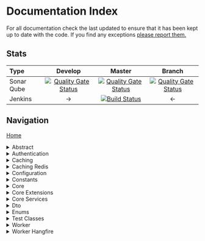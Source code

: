 # Documentation Index

For all documentation check the last updated to ensure that it has been kept up to date with the code. If you find any exceptions [please report them.](https://github.com/mrlunchbox777/StandardDot/issues/new)

## Stats

| Type | Develop | Master | Branch |
| :--- | :---: | :---: | :---: |
| Sonar Qube | [![Quality Gate Status](http://ec2-52-41-240-180.us-west-2.compute.amazonaws.com/api/project_badges/measure?project=StandardDot%3Adevelop&metric=alert_status)](http://ec2-52-41-240-180.us-west-2.compute.amazonaws.com/dashboard?id=StandardDot%3Adevelop) | [![Quality Gate Status](http://ec2-52-41-240-180.us-west-2.compute.amazonaws.com/api/project_badges/measure?project=StandardDot%3Amaster&metric=alert_status)](http://ec2-52-41-240-180.us-west-2.compute.amazonaws.com/dashboard?id=StandardDot%3Amaster) | [![Quality Gate Status](http://ec2-52-41-240-180.us-west-2.compute.amazonaws.com/api/project_badges/measure?project=StandardDot%3Abranch&metric=alert_status)](http://ec2-52-41-240-180.us-west-2.compute.amazonaws.com/dashboard?id=StandardDot%3Abranch) |
| Jenkins | -> | [![Build Status](http://ec2-34-217-32-249.us-west-2.compute.amazonaws.com:8080/buildStatus/icon?job=StandardDot)](http://ec2-34-217-32-249.us-west-2.compute.amazonaws.com:8080/job/StandardDot/buildTimeTrend) | <- |

## Navigation

[Home](/README.md)

<details><summary>Abstract</summary>
<p>

* [Abstract](/src/Abstract/README.md) - [Package](https://www.nuget.org/packages/StandardDot.Abstract/)
	* [Caching](/src/Abstract/Caching/README.md)
	* [Configuration](/src/Abstract/Configuration/README.md)
	* [Core Services](/src/Abstract/CoreServices/README.md)
	* [Data Structures](/src/Abstract/DataStructures/README.md)
	*	<details>
		<summary>Testing</summary>
		<p>

		* [Integration Tests](/src/AbstractIntegrationTests/README.md)
			* [Caching](/src/AbstractIntegrationTests/Caching/README.md)
			* [Configuration](/src/AbstractIntegrationTests/Configuration/README.md)
			* [Core Services](/src/AbstractIntegrationTests/CoreServices/README.md)
		* [Unit Tests](/src/AbstractUnitTests/README.md)
			* [Abstract Implementations](/src/AbstractUnitTests/AbstractImplementations/README.md)
			* [Abstract Objects](/src/AbstractUnitTests/AbstractObjects/README.md)
			* [Caching](/src/AbstractUnitTests/Caching/README.md)
			* [Configuration](/src/AbstractUnitTests/Configuration/README.md)
			* [Core Services](/src/AbstractUnitTests/CoreServices/README.md)
			* [Test Configuration Metadatas](/src/AbstractUnitTests/TestConfigurationMetadatas/README.md)
			* [Test Configurations](/src/AbstractUnitTests/TestConfigurations/README.md)

		</p>
		</details>
</p>
</details>

<details><summary>Authentication</summary>
<p>

* [Authentication](/src/Authentication/README.md) - [Package](https://www.nuget.org/packages/StandardDot.Authentication/)
	* [Hmac](/src/Authentication/Hmac/README.md)
	* [Jwt](/src/Authentication/Jwt/README.md)
	* <details>
		<summary>Testing</summary>
		<p>

		* [Integration Tests](/src/AuthenticationIntegrationsTests/README.md)
			* [Hmac](/src/AuthenticationIntegrationsTests/Hmac/README.md)
		* [Unit Tests](/src/AuthenticationUnitTests/README.md)
			* [Hmac](/src/AuthenticationUnitTests/Hmac/README.md)
			* [Jwt](/src/AuthenticationUnitTests/Jwt/README.md)

		</p>
	  </details>
</p>
</details>

<details><summary>Caching</summary>
<p>

* [Caching](/src/Caching/README.md) - [Package](https://www.nuget.org/packages/StandardDot.Caching/)
	* <details>
		<summary>Testing</summary>
		<p>

		* [Unit Tests](/src/CachingUnitTests/README.md)

		</p>
	  </details>
</p>
</details>

<details><summary>Caching Redis</summary>
<p>

* [Caching Redis](/src/CachingRedis/README.md) - [Package](https://www.nuget.org/packages/StandardDot.Caching.Redis/)
	* [Abstract](/src/CachingRedis/Abstract/README.md)
	* [DataStructures](/src/CachingRedis/DataStructures/README.md)
	* [Dto](/src/CachingRedis/Dto/README.md)
	* [Enums](/src/CachingRedis/Enums/README.md)
	* [Providers](/src/CachingRedis/Providers/README.md)
	* [Service](/src/CachingRedis/Service/README.md)
	* <details>
		<summary>Testing</summary>
		<p>

		* [Unit Tests](/src/CachingRedisUnitTests/README.md)
			* [Configuration](/src/CachingRedisUnitTests/Configuration/README.md)
			* [Dto](/src/CachingRedisUnitTests/Dto/README.md)

		</p>
	  </details>
</p>
</details>

<details><summary>Configuration</summary>
<p>

* [Configuration](/src/Configuration/README.md) - [Package](https://www.nuget.org/packages/StandardDot.Configuration/)
	* <details>
		<summary>Testing</summary>
		<p>

		* [Integration Tests](/src/ConfigurationIntegrationTests/README.md)
		* [Unit Tests](/src/ConfigurationUnitTests/README.md)

		</p>
	  </details>
</p>
</details>

<details><summary>Constants</summary>
<p>

* [Constants](/src/Constants/README.md) - [Package](https://www.nuget.org/packages/StandardDot.Constants/)
	* <details>
		<summary>Testing</summary>
		<p>

		* [Unit Tests](/src/ConstantsUnitTests/README.md)

		</p>
	  </details>
</p>
</details>

<details><summary>Core</summary>
<p>

* [Core](/src/Core/README.md) - [Package](https://www.nuget.org/packages/StandardDot.Core/)
	* [Event](/src/Core/Event/README.md)
	* <details>
		<summary>Testing</summary>
		<p>

		* [Unit Tests](/src/CoreUnitTests/README.md)
			* [Event](/src/CoreUnitTests/Event/README.md)

		</p>
	  </details>
</p>
</details>

<details><summary>Core Extensions</summary>
<p>

* [Core Extensions](/src/CoreExtensions/README.md) - [Package](https://www.nuget.org/packages/StandardDot.CoreExtensions/)
	* [DataContract](/src/CoreExtensions/DataContract/README.md)
	* [Object](/src/CoreExtensions/Object/README.md)
		* [Deep Clone](/src/CoreExtensions/Object/DeepClone/README.md)
	* <details>
		<summary>Testing</summary>
		<p>

		* [Unit Tests](/src/CoreExtensionsUnitTests/README.md)
			* [Object](/src/CoreExtensionsUnitTests/Object/README.md)
				* [Deep Clone](/src/CoreExtensionsUnitTests/Object/DeepClone/README.md)

		</p>
	  </details>
</p>
</details>

<details><summary>Core Services</summary>
<p>

* [Core Services](/src/CoreServices/README.md) - [Package](https://www.nuget.org/packages/StandardDot.CoreServices/)
	* [Extensions](/src/CoreServices/Extensions/README.md)
	* [Logging](/src/CoreServices/Logging/README.md)
	* [Manager](/src/CoreServices/Manager/README.md)
	* [Pagination](/src/CoreServices/Pagination/README.md)
	* [Serialization](/src/CoreServices/Serialization/README.md)
	* <details>
		<summary>Testing</summary>
		<p>

		* [Integration Tests](/src/CoreServicesIntegrationTests/README.md)
			* [Logging](/src/CoreServicesIntegrationTests/Logging/README.md)
			* [Serialization](/src/CoreServicesIntegrationTests/Serialization/README.md)
		* [Unit Tests](/src/CoreServicesUnitTests/README.md)
			* [Extensions](/src/CoreServicesUnitTests/Extensions/README.md)
			* [Logging](/src/CoreServicesUnitTests/Logging/README.md)
			* [Pagination](/src/CoreServicesUnitTests/Pagination/README.md)
			* [Serialization](/src/CoreServicesUnitTests/Serialization/README.md)
		</p>
	  </details>
</p>
</details>

<details><summary>Dto</summary>
<p>

* [Dto](/src/Dto/README.md) - [Package](https://www.nuget.org/packages/StandardDot.Dto/)
	* [Core Services](/src/Dto/CoreServices/README.md)
	* [Exception](/src/Dto/Exception/README.md)
	* <details>
		<summary>Testing</summary>
		<p>

		* [Integration Tests](/src/DtoIntegrationTests/README.md)
			* [Core Services](/src/DtoIntegrationTests/CoreServices/README.md)
			* [Exception](/src/DtoIntegrationTests/Exception/README.md)
		* [Unit Tests](/src/DtoUnitTests/README.md)
			* [Core Services](/src/DtoUnitTests/CoreServices/README.md)
			* [Exception](/src/DtoUnitTests/Exception/README.md)

		</p>
	  </details>
</p>
</details>

<details><summary>Enums</summary>
<p>

* [Enums](/src/Enums/README.md) - [Package](https://www.nuget.org/packages/StandardDot.Enums/)
	* <details>
		<summary>Testing</summary>
		<p>

		* [Unit Tests](/src/EnumsUnitTests/README.md)

		</p>
	  </details>
</p>
</details>

<details><summary>Test Classes</summary>
<p>

* [Test Classes](/src/TestClasses/README.md) - No Package (Used for testing)
	* [Abstract Implementations](/src/TestClasses/AbstractImplementations/README.md)
	* [Test Configuration Metadatas](/src/TestClasses/TestConfigurationMetadatas/README.md)
	* [Test Configurations](/src/TestClasses/TestConfigurations/README.md)

</p>
</details>

<details><summary>Worker</summary>
<p>

* [Worker](/src/Worker/README.md) - No Package, in development

</p>
</details>

<details><summary>Worker Hangfire</summary>
<p>

* [Worker Hangfire](/src/WorkerHangfire/README.md) - No Package, in development

</p>
</details>